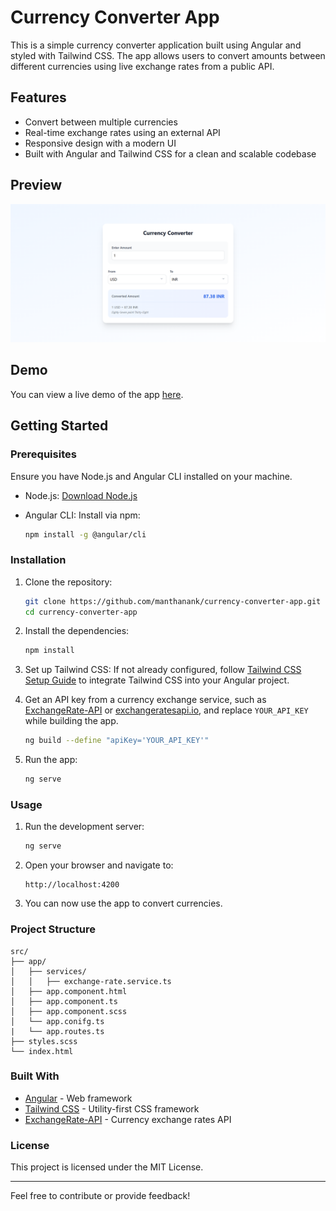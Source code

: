 # Currency Converter App

This is a simple currency converter application built using Angular and styled with Tailwind CSS. The app allows users to convert amounts between different currencies using live exchange rates from a public API.

## Features

- Convert between multiple currencies
- Real-time exchange rates using an external API
- Responsive design with a modern UI
- Built with Angular and Tailwind CSS for a clean and scalable codebase

## Preview

![Currency Converter](/public/image.png)

## Demo

You can view a live demo of the app [here](https://currency-converter-manthanank.vercel.app/).

## Getting Started

### Prerequisites

Ensure you have Node.js and Angular CLI installed on your machine.

- Node.js: [Download Node.js](https://nodejs.org/)
- Angular CLI: Install via npm:

  ```bash
  npm install -g @angular/cli
  ```

### Installation

1. Clone the repository:

   ```bash
   git clone https://github.com/manthanank/currency-converter-app.git
   cd currency-converter-app
   ```

2. Install the dependencies:

   ```bash
   npm install
   ```

3. Set up Tailwind CSS:
   If not already configured, follow [Tailwind CSS Setup Guide](https://tailwindcss.com/docs/guides/angular) to integrate Tailwind CSS into your Angular project.

4. Get an API key from a currency exchange service, such as [ExchangeRate-API](https://www.exchangerate-api.com/) or [exchangeratesapi.io](https://exchangeratesapi.io/), and replace `YOUR_API_KEY` while building the app.

   ```bash
   ng build --define "apiKey='YOUR_API_KEY'"
   ```

5. Run the app:

   ```bash
   ng serve
   ```

### Usage

1. Run the development server:

   ```bash
   ng serve
   ```

2. Open your browser and navigate to:

   ```text
   http://localhost:4200
   ```

3. You can now use the app to convert currencies.

### Project Structure

```plaintext
src/
├── app/
│   ├── services/
│   │   ├── exchange-rate.service.ts
│   ├── app.component.html
│   ├── app.component.ts
│   ├── app.component.scss
│   └── app.conifg.ts
|   └── app.routes.ts
├── styles.scss
└── index.html
```

### Built With

- [Angular](https://angular.io/) - Web framework
- [Tailwind CSS](https://tailwindcss.com/) - Utility-first CSS framework
- [ExchangeRate-API](https://www.exchangerate-api.com/) - Currency exchange rates API

### License

This project is licensed under the MIT License.

---

Feel free to contribute or provide feedback!
